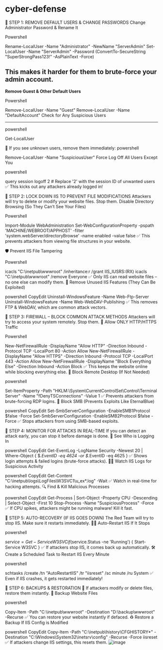 # cyber-defense

🛑 STEP 1: REMOVE DEFAULT USERS & CHANGE PASSWORDS
Change Administrator Password & Rename It

Powershell

Rename-LocalUser -Name "Administrator" -NewName "ServerAdmin"
Set-LocalUser -Name "ServerAdmin" -Password (ConvertTo-SecureString "SuperStrongPass123!" -AsPlainText -Force)

This makes it harder for them to brute-force your admin account.
-----------------------------
**Remove Guest & Other Default Users**

Powershell

Remove-LocalUser -Name "Guest"
Remove-LocalUser -Name "DefaultAccount"
Check for Any Suspicious Users

-----------------------------
powershell

Get-LocalUser

🚨 If you see unknown users, remove them immediately:
powershell

Remove-LocalUser -Name "SuspiciousUser"
Force Log Off All Users Except You

powershell

query session
logoff 2  # Replace '2' with the session ID of unwanted users
✅ This kicks out any attackers already logged in!

🔐 STEP 2: LOCK DOWN IIS TO PREVENT FILE MODIFICATIONS
Attackers will try to delete or modify your website files. Stop them.
Disable Directory Browsing (So They Can’t See Your Files)

Powershell

Import-Module WebAdministration
Set-WebConfigurationProperty -pspath 'MACHINE/WEBROOT/APPHOST' -filter 'system.webServer/directoryBrowse' -name enabled -value false
✅ This prevents attackers from viewing file structures in your website.

🛡 Prevent IIS File Tampering

Powershell

icacls "C:\inetpub\wwwroot" /inheritance:r /grant IIS_IUSRS:(RX)
icacls "C:\inetpub\wwwroot" /remove Everyone
✅ Only IIS can read website files – no one else can modify them.
🛑 Remove Unused IIS Features (They Can Be Exploited)

powershell
CopyEdit
Uninstall-WindowsFeature -Name Web-Ftp-Server
Uninstall-WindowsFeature -Name Web-WebDAV-Publishing
✅ This removes FTP & WebDAV, which are common attack vectors.

🛑 STEP 3: FIREWALL – BLOCK COMMON ATTACK METHODS
Attackers will try to access your system remotely. Stop them.
🚫 Allow ONLY HTTP/HTTPS Traffic

Powershell

New-NetFirewallRule -DisplayName "Allow HTTP" -Direction Inbound -Protocol TCP -LocalPort 80 -Action Allow
New-NetFirewallRule -DisplayName "Allow HTTPS" -Direction Inbound -Protocol TCP -LocalPort 443 -Action Allow
New-NetFirewallRule -DisplayName "Block Everything Else" -Direction Inbound -Action Block
✅ This keeps the website online while blocking everything else.
🛑 Block Remote Desktop (If Not Needed)

powershell

Set-ItemProperty -Path "HKLM:\System\CurrentControlSet\Control\Terminal Server" -Name "fDenyTSConnections" -Value 1
✅ Prevents attackers from brute-forcing RDP logins.
🚫 Block SMB (Prevents Exploits Like EternalBlue)

powershell
CopyEdit
Set-SmbServerConfiguration -EnableSMB1Protocol $false -Force
Set-SmbServerConfiguration -EnableSMB2Protocol $false -Force
✅ Stops attackers from using SMB-based exploits.

📡 STEP 4: MONITOR FOR ATTACKS IN REAL-TIME
If you can detect an attack early, you can stop it before damage is done.
👀 See Who is Logging In

powershell
CopyEdit
Get-EventLog -LogName Security -Newest 20 | Where-Object { $_.EventID -eq 4624 -or $_.EventID -eq 4625 }
✅ Shows login attempts & failed logins (brute-force attacks).
🕵️‍♂️ Watch IIS Logs for Suspicious Activity

powershell
CopyEdit
Get-Content "C:\inetpub\logs\LogFiles\W3SVC1\u_ex*.log" -Wait
✅ Watch in real-time for hacking attempts.
🔍 Find & Kill Malicious Processes

powershell
CopyEdit
Get-Process | Sort-Object -Property CPU -Descending | Select-Object -First 10
Stop-Process -Name "SuspiciousProcess" -Force
✅ If CPU spikes, attackers might be running malware! Kill it fast.

🚀 STEP 5: AUTO-RECOVERY (IF IIS GOES DOWN)
The Red Team will try to stop IIS. Make sure it restarts immediately.
👨‍🔧 Auto-Restart IIS If It Stops

powershell

$service = Get-Service W3SVC
if ($service.Status -ne 'Running') { Start-Service W3SVC }
✅ If attackers stop IIS, it comes back up automatically.
🛠 Create a Scheduled Task to Restart IIS Every Minute

powershell

schtasks /create /tn "AutoRestartIIS" /tr "iisreset" /sc minute /ru System
✅ Even if IIS crashes, it gets restarted immediately!

💾 STEP 6: BACKUPS & RESTORATION
🔹 If attackers modify or delete files, restore them instantly.
📂 Backup Website Files

powershell

Copy-Item -Path "C:\inetpub\wwwroot" -Destination "D:\backup\wwwroot" -Recurse
✅ You can restore your website instantly if defaced.
♻️ Restore a Backup If IIS Config is Modified

powershell
CopyEdit
Copy-Item -Path "C:\inetpub\history\CFGHISTORY\*" -Destination "C:\Windows\System32\inetsrv\config\" -Recurse -Force
iisreset
✅ If attackers change IIS settings, this resets them.
![image](https://github.com/user-attachments/assets/9506a754-40f2-4625-b213-a32d96e4a649)
